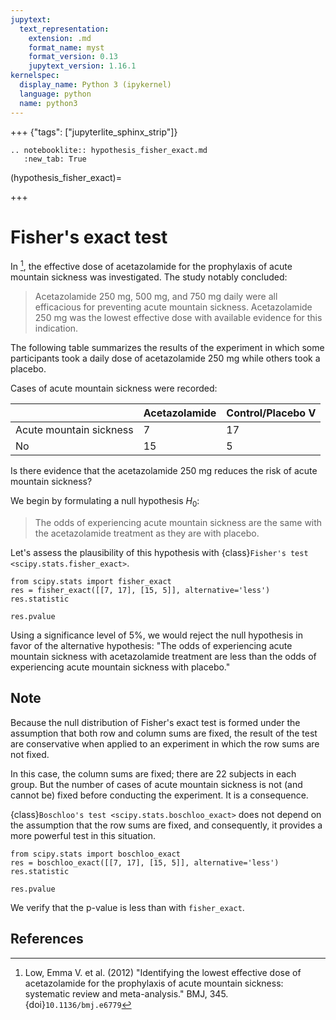 ```yaml
---
jupytext:
  text_representation:
    extension: .md
    format_name: myst
    format_version: 0.13
    jupytext_version: 1.16.1
kernelspec:
  display_name: Python 3 (ipykernel)
  language: python
  name: python3
---
```


+++ {"tags": ["jupyterlite_sphinx_strip"]}

```{eval-rst}
.. notebooklite:: hypothesis_fisher_exact.md
   :new_tab: True
```

(hypothesis_fisher_exact)=

+++

# Fisher's exact test

In [^1], the effective dose of acetazolamide for the prophylaxis of acute
mountain sickness was investigated. The study notably concluded:

> Acetazolamide 250 mg, 500 mg, and 750 mg daily were all efficacious for
> preventing acute mountain sickness. Acetazolamide 250 mg was the lowest
> effective dose with available evidence for this indication.

The following table summarizes the results of the experiment in which
some participants took a daily dose of acetazolamide 250 mg while others
took a placebo.

Cases of acute mountain sickness were recorded:

|                         | Acetazolamide | Control/Placebo V |
|-------------------------|---------------|-------------------|
| Acute mountain sickness |       7       |        17         |
| No                      |      15       |         5         |

Is there evidence that the acetazolamide 250 mg reduces the risk of
acute mountain sickness?

We begin by formulating a null hypothesis $H_0$:

> The odds of experiencing acute mountain sickness are the same with
> the acetazolamide treatment as they are with placebo.

Let's assess the plausibility of this hypothesis with
{class}`Fisher's test <scipy.stats.fisher_exact>`.

```{code-cell}
from scipy.stats import fisher_exact
res = fisher_exact([[7, 17], [15, 5]], alternative='less')
res.statistic
```

```{code-cell}
res.pvalue
```

Using a significance level of 5%, we would reject the null hypothesis in
favor of the alternative hypothesis: "The odds of experiencing acute
mountain sickness with acetazolamide treatment are less than the odds of
experiencing acute mountain sickness with placebo."

## Note

Because the null distribution of Fisher's exact test is formed under
the assumption that both row and column sums are fixed, the result of
the test are conservative when applied to an experiment in which the
row sums are not fixed.

In this case, the column sums are fixed; there are 22 subjects in each
group. But the number of cases of acute mountain sickness is not
(and cannot be) fixed before conducting the experiment. It is a
consequence.

{class}`Boschloo's test <scipy.stats.boschloo_exact>` does not depend on the
assumption that the row sums are fixed, and consequently, it provides a more
powerful test in this situation.

```{code-cell}
from scipy.stats import boschloo_exact
res = boschloo_exact([[7, 17], [15, 5]], alternative='less')
res.statistic
```

```{code-cell}
res.pvalue
```

We verify that the p-value is less than with ``fisher_exact``.

## References

[^1]: Low, Emma V. et al. (2012) "Identifying the lowest effective dose of
acetazolamide for the prophylaxis of acute mountain sickness: systematic review
and meta-analysis." BMJ, 345. {doi}`10.1136/bmj.e6779`
